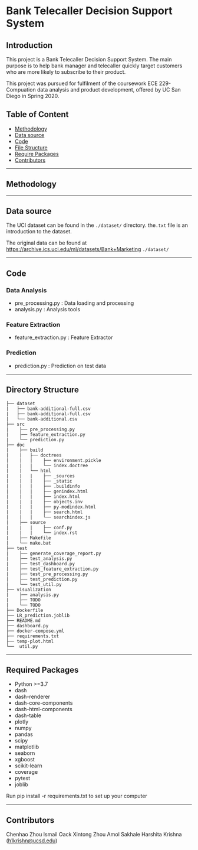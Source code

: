 # **Bank Telecaller Decision Support System** 



## Introduction

This project is a Bank Telecaller Decision Support System. 
The main purpose is to help bank manager and telecaller quickly target customers who are more likely to subscribe to their product.

This project was pursued for fulfilment of the coursework ECE 229- Compuation data analysis and product development, offered by UC San Diego in Spring 2020. 

## Table of Content

- [Methodology](#methodology)
- [Data source](#datasource)
- [Code](#code)
- [File Structure](#filestructure)
- [Require Packages](#requirepackages)
- [Contributors](#contributors)

---

## Methodology









----

## Data source

The UCI dataset can be found in the `./dataset/` directory. the`.txt` file is an introduction to the dataset.

The original data can be found at https://archive.ics.uci.edu/ml/datasets/Bank+Marketing `./dataset/`

---

## Code

### Data Analysis

- pre_processing.py : Data loading and processing
- analysis.py : Analysis tools

### Feature Extraction
- feature_extraction.py : Feature Extractor
### Prediction
- prediction.py : Prediction on test data
---

## Directory Structure
```
├── dataset
|   ├── bank-additional-full.csv
|   ├── bank-additional-full.csv
|   └── bank-additional.csv
├── src
|    ├── pre_processing.py
|    ├── feature_extraction.py
|    └── prediction.py
├── doc
|    ├── build
|    |   ├── doctrees
|    |   |    ├── environment.pickle
|    |   |    └── index.doctree
|    |   └── html
|    |   |    ├── _sources
|    |   |    ├── _static
|    |   |    ├── .buildinfo
|    |   |    ├── genindex.html
|    |   |    ├── index.html
|    |   |    ├── objects.inv
|    |   |    ├── py-modindex.html
|    |   |    ├── search.html
|    |   |    └── searchindex.js
|    ├── source
|    |   |    ├── conf.py
|    |   |    └── index.rst
|    ├── Makefile
|    └── make.bat
├── test
|    ├── generate_coverage_report.py
|    ├── test_analysis.py
|    ├── test_dashboard.py
|    ├── test_feature_extraction.py
|    ├── test_pre_processing.py
|    ├── test_prediction.py
|    └── test_util.py
├── visualization
|    ├── analysis.py
|    ├── TODO
|    └── TODO
├── Dockerfile
├── LR_prediction.joblib
├── README.md
├── dashboard.py
├── docker-compose.yml
├── requirements.txt
├── temp-plot.html
└──  util.py
```
---

## Required Packages
- Python >=3.7
- dash
- dash-renderer
- dash-core-components
- dash-html-components
- dash-table
- plotly
- numpy
- pandas
- scipy
- matplotlib
- seaborn
- xgboost
- scikit-learn
- coverage
- pytest
- joblib

Run pip install -r requirements.txt to set up your computer

---

## Contributors
Chenhao Zhou
Ismail Oack
Xintong Zhou
Amol Sakhale
Harshita Krishna (h1krishn@ucsd.edu)
